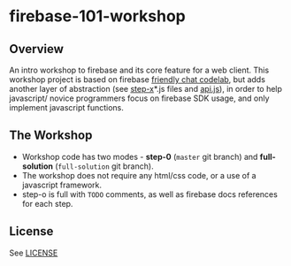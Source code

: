 # firebase-101-workshop

## Overview

An intro workshop to firebase and its core feature for a web client.
This workshop project is based on firebase [friendly chat codelab](https://github.com/firebase/friendlychat/), but adds another layer of abstraction (see [step-x](https://github.com/tompere/firebase-101-workshop/tree/master/steps)*.js files and [api.js](https://github.com/tompere/firebase-101-workshop/blob/master/internals/scripts/api.js)), in order to help javascript/ novice programmers focus on firebase SDK usage, and only implement javascript functions.

## The Workshop
* Workshop code has two modes - **step-0** (`master` git branch) and **full-solution** (`full-solution` git branch).
* The workshop does not require any html/css code, or a use of a javascript framework.
* step-o is full with `TODO` comments, as well as firebase docs references for each step. 


## License
See [LICENSE](LICENSE)
